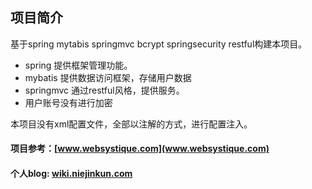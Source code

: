 ## 项目简介
 基于spring mytabis springmvc bcrypt springsecurity restful构建本项目。
 * spring 提供框架管理功能。
 * mybatis 提供数据访问框架，存储用户数据
 * springmvc 通过restful风格，提供服务。
 * 用户账号没有进行加密

本项目没有xml配置文件，全部以注解的方式，进行配置注入。

#### 项目参考：[www.websystique.com](www.websystique.com)
#### 个人blog: [wiki.niejinkun.com](wiki.niejinkun.com)

